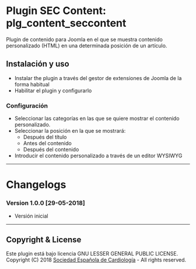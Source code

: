 # Plugin SEC Content: plg_content_seccontent
Plugin de contenido para Joomla en el que se muestra contenido personalizado (HTML) en una determinada posición de un artículo.

## Instalación y uso
* Instalar the plugin a través del gestor de extensiones de Joomla de la forma habitual
* Habilitar el plugin y configurarlo

### Configuración
* Seleccionar las categorías en las que se quiere mostrar el contenido personalizado.
* Seleccionar la posición en la que se mostrará:
    * Después del título
    * Antes del contenido
    * Después del contenido
* Introducir el contenido personalizado a través de un editor WYSIWYG

* * *

# Changelogs

### Version 1.0.0 [29-05-2018]
* Versión inicial

* * *

## Copyright & License
Este plugin está bajo licencia GNU LESSER GENERAL PUBLIC LICENSE.
Copyright (C) 2018 [Sociedad Española de Cardiología](https://secardiologia.es) - All rights reserved.